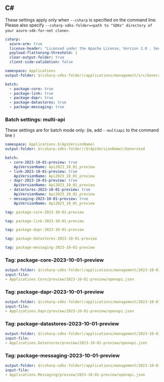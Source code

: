 ## C#

These settings apply only when `--csharp` is specified on the command line.
Please also specify `--csharp-sdks-folder=<path to "SDKs" directory of your azure-sdk-for-net clone>`.

```yaml $(csharp)
csharp:
  azure-arm: true
  license-header: "Licensed under the Apache License, Version 2.0 . See LICENSE in the repository root for license information.\nCode generated by Microsoft (R) AutoRest Code Generator.\nChanges may cause incorrect behavior and will be lost if the code is regenerated."
  payload-flattening-threshold: 1
  clear-output-folder: true
  client-side-validation: false
```

``` yaml $(csharp) && !$(multiapi) && !$(csharp-profile)
namespace: Applications
output-folder: $(csharp-sdks-folder)/applications/management/src/Generated

batch:
  - package-core: true
  - package-link: true
  - package-dapr: true
  - package-datastores: true
  - package-messaging: true
```

### Batch settings: multi-api
These settings are for batch mode only: (ie, add `--multiapi` to the command line )

``` yaml $(multiapi)
namespace: Applications.$(ApiVersionName)
output-folder: $(csharp-sdks-folder)/$(ApiVersionName)/Generated

batch:
  - core-2023-10-01-preview: true
    ApiVersionName: Api2023_10_01_preview
  - link-2023-10-01-preview: true
    ApiVersionName: Api2023_10_01_preview
  - dapr-2023-10-01-preview: true
    ApiVersionName: Api2023_10_01_preview
  - datastores-2023-10-01-preview: true
    ApiVersionName: Api2023_10_01_preview
  - messaging-2023-10-01-preview: true
    ApiVersionName: Api2023_10_01_preview
```

``` yaml $(core-2023-10-01-preview)
tag: package-core-2023-10-01-preview
```

``` yaml $(link-2023-10-01-preview)
tag: package-link-2023-10-01-preview
```

``` yaml $(dapr-2023-10-01-preview)
tag: package-dapr-2023-10-01-preview
```

``` yaml $(datastores-2023-10-01-preview)
tag: package-datastores-2023-10-01-preview
```

``` yaml $(messaging-2023-10-01-preview)
tag: package-messaging-2023-10-01-preview
```

### Tag: package-core-2023-10-01-preview
``` yaml $(tag) == 'package-core-2023-10-01-preview'
output-folder: $(csharp-sdks-folder)/applications/management/2023-10-01-preview/core/src/Generated
input-file:
- Applications.Core/preview/2023-10-01-preview/openapi.json
```

### Tag: package-dapr-2023-10-01-preview
``` yaml $(tag) == 'package-dapr-2023-10-01-preview'
output-folder: $(csharp-sdks-folder)/applications/management/2023-10-01-preview/dapr/src/Generated
input-file:
- Applications.Dapr/preview/2023-10-01-preview/openapi.json
```

### Tag: package-datastores-2023-10-01-preview
``` yaml $(tag) == 'package-datastores-2023-10-01-preview'
output-folder: $(csharp-sdks-folder)/applications/management/2023-10-01-preview/datastores/src/Generated
input-file:
- Applications.Datastores/preview/2023-10-01-preview/openapi.json
```

### Tag: package-messaging-2023-10-01-preview
``` yaml $(tag) == 'package-messaging-2023-10-01-preview'
output-folder: $(csharp-sdks-folder)/applications/management/2023-10-01-preview/messaging/src/Generated
input-file:
- Applications.Messaging/preview/2023-10-01-preview/openapi.json
```